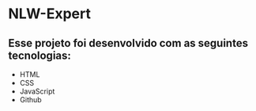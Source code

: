 # NLW-Expert

## Esse projeto foi desenvolvido com as seguintes tecnologias:

- HTML
- CSS
- JavaScript
- Github